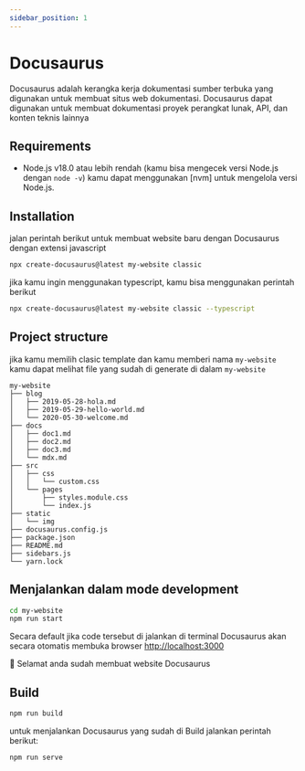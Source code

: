 ```yaml
---
sidebar_position: 1
---
```


# Docusaurus   

Docusaurus adalah kerangka kerja dokumentasi sumber terbuka yang digunakan untuk membuat situs web dokumentasi. Docusaurus dapat digunakan untuk membuat dokumentasi proyek perangkat lunak, API, dan konten teknis lainnya

## Requirements

- Node.js v18.0 atau lebih rendah (kamu bisa mengecek versi Node.js dengan `node -v`) kamu dapat menggunakan [nvm]
  untuk mengelola versi Node.js.


## Installation
jalan perintah berikut untuk membuat website baru dengan Docusaurus dengan extensi javascript

```bash
npx create-docusaurus@latest my-website classic
```
jika kamu ingin menggunakan typescript, kamu bisa menggunakan perintah berikut
```bash
npx create-docusaurus@latest my-website classic --typescript
```

## Project structure

jika kamu memilih clasic template dan kamu memberi nama ```my-website```
kamu dapat melihat file yang sudah di generate di dalam ```my-website```

```scructure
my-website
├── blog
│   ├── 2019-05-28-hola.md
│   ├── 2019-05-29-hello-world.md
│   └── 2020-05-30-welcome.md
├── docs
│   ├── doc1.md
│   ├── doc2.md
│   ├── doc3.md
│   └── mdx.md
├── src
│   ├── css
│   │   └── custom.css
│   └── pages
│       ├── styles.module.css
│       └── index.js
├── static
│   └── img
├── docusaurus.config.js
├── package.json
├── README.md
├── sidebars.js
└── yarn.lock
```

## Menjalankan dalam mode development

```bash
cd my-website
npm run start
```
Secara default jika code tersebut di jalankan di terminal Docusaurus akan secara otomatis membuka browser [http://localhost:3000](http://localhost:3000)

:rocket: Selamat anda sudah membuat website Docusaurus

## Build

```bash
npm run build
```
untuk menjalankan Docusaurus yang sudah di Build jalankan perintah berikut:

```bash
npm run serve
```